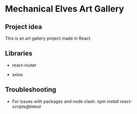 # Mechanical Elves Art Gallery

## Project idea

This is an art gallery project made in React.

## Libraries

- react-router

- axios

## Troubleshooting

- For issues with packages and node clash: *npm install react-scripts@latest*
